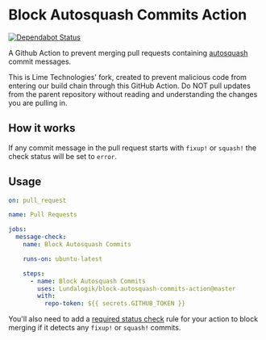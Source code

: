 # Block Autosquash Commits Action

[![Dependabot Status](https://api.dependabot.com/badges/status?host=github&repo=Lundalogik/block-autosquash-commits-action)](https://dependabot.com)

A Github Action to prevent merging pull requests containing [autosquash](https://git-scm.com/docs/git-rebase#git-rebase---autosquash) commit messages.

This is Lime Technologies' fork, created to prevent malicious code from entering our build chain through this GitHub Action. Do NOT pull updates from the parent repository without reading and understanding the changes you are pulling in.

## How it works

If any commit message in the pull request starts with `fixup!` or `squash!` the check status will be set to `error`.

## Usage

```yaml
on: pull_request

name: Pull Requests

jobs:
  message-check:
    name: Block Autosquash Commits

    runs-on: ubuntu-latest

    steps:
      - name: Block Autosquash Commits
        uses: Lundalogik/block-autosquash-commits-action@master
        with:
          repo-token: ${{ secrets.GITHUB_TOKEN }}
```

You'll also need to add a [required status check](https://help.github.com/en/articles/enabling-required-status-checks) rule for your action to block merging if it detects any `fixup!` or `squash!` commits.
